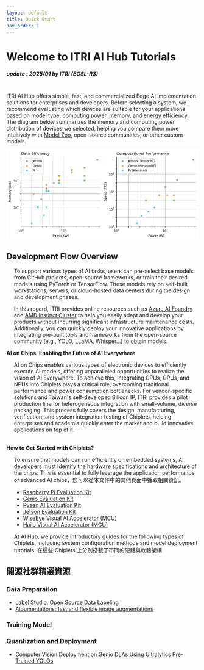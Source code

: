 ```yaml
---
layout: default
title: Quick Start
nav_order: 1
---
```


# Welcome to ITRI AI Hub Tutorials
##### update : 2025/01 by ITRI (EOSL-R3)

<br>ITRI AI Hub offers simple, fast, and commercialized Edge AI implementation solutions for enterprises and developers. Before selecting a system, we recommend evaluating which devices are suitable for your applications based on model type, computing power, memory, and energy efficiency. The diagram below summarizes the memory and computing power distribution of devices we selected, helping you compare them more intuitively with <a href="https://github.com/R300-AI/ITRI-AI-Hub/tree/main/Model-Zoo">Model Zoo</a>, open-source communities, or other custom models.

<div align="center">
<img src="docs/assets/images/pages/metric_of_all_devices.png" width="760"/>
</div>

## **Development Flow Overview**

<div style="margin-left: 20px;">
<p>To support various types of AI tasks, users can pre-select base models from GitHub projects, open-source frameworks, or train their desired models using PyTorch or TensorFlow. These models rely on self-built workstations, servers, or cloud-hosted data centers during the design and development phases. 

In this regard, ITRI provides online resources such as <a href="https://azure.microsoft.com/en-us/products/machine-learning">Azure AI Foundry</a> and <a href="https://www.aita.org.tw/News/news_more?id=82a8da71e7cc4cf6acb657a789165822">AMD Instinct Cluster</a> to help you easily adapt and develop your products without incurring significant infrastructure maintenance costs. Additionally, you can quickly deploy your innovative applications by integrating pre-built tools and frameworks from the open-source community (e.g., YOLO, LLaMA, Whisper...) to obtain models.</p>
</div>

<strong>AI on Chips: Enabling the Future of AI Everywhere</strong>
<div style="margin-left: 20px;">
AI on Chips enables various types of electronic devices to efficiently execute AI models, offering unparalleled opportunities to realize the vision of AI Everywhere. To achieve this, integrating CPUs, GPUs, and NPUs into Chiplets plays a critical role, overcoming traditional performance and power consumption bottlenecks. For vendor-specific solutions and Taiwan's self-developed Silicon IP, ITRI provides a pilot production line for heterogeneous integration with small-volume, diverse packaging. This process fully covers the design, manufacturing, verification, and system integration testing of Chiplets, helping enterprises and academia quickly enter the market and build innovative applications on top of it.
</div><br>


<strong>How to Get Started with Chiplets?</strong>
<div style="margin-left: 20px;">
To ensure that models can run efficiently on embedded systems, AI developers must identify the hardware specifications and architecture of the chips. This is essential to fully leverage the application performance of advanced AI chips，您可以從本文件中的其他頁面中獲取相關資訊。
<ul>
    <li><a href="https://r300-ai.github.io/ITRI-AI-Hub/">Raspberry Pi Evaluation Kit</li>
    <li><a href="https://r300-ai.github.io/ITRI-AI-Hub/docs/genio-evk.html">Genio Evaluation Kit</a></li>
    <li><a href="https://r300-ai.github.io/ITRI-AI-Hub/docs/ryzen.html">Ryzen AI Evaluation Kit</a></li>
    <li><a href="https://r300-ai.github.io/ITRI-AI-Hub/">Jetson Evaluation Kit</a></li>
    <li><a href="https://r300-ai.github.io/ITRI-AI-Hub/">WiseEye Visual AI Accelerator (MCU)</li>
    <li><a href="https://r300-ai.github.io/ITRI-AI-Hub/">Hailo Visual AI Accelerator (MCU)</a></li>
</ul>

At AI Hub, we provide introductory guides for the following types of Chiplets, including system configuration methods and model deployment tutorials:
在這些 Chiplets 上分別搭載了不同的硬體與軟體架構
</div>

## **開源社群精選資源**
### Data Preparation
* [Label Studio: Open Source Data Labeling](https://labelstud.io/)
* [Albumentations: fast and flexible image augmentations](https://albumentations.ai/)

### Training Model

### Quantization and Deployment
* [Computer Vision Deployment on Genio DLAs Using Ultralytics Pre-Trained YOLOs]()